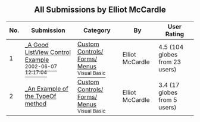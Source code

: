 ﻿<div align="center">

## All Submissions by Elliot McCardle

</div>

No.  | Submission | Category | By   | User Rating
---- | ---------- | -------- | ---- | -----------
1 | [\_A Good ListView Control Example<br /><sup>2002-06-07 12:17:04</sup>](https://github.com/Planet-Source-Code/elliot-mccardle-a-good-listview-control-example__1-35584) | [Custom Controls/ Forms/  Menus<br /><sup>Visual Basic</sup>](../ByCategory/custom-controls-forms-menus__1-4.md) | Elliot McCardle | 4.5 (104 globes from 23 users)
2 | [\_An Example of the TypeOf method<br />](https://github.com/Planet-Source-Code/elliot-mccardle-an-example-of-the-typeof-method__1-45980) | [Custom Controls/ Forms/  Menus<br /><sup>Visual Basic</sup>](../ByCategory/custom-controls-forms-menus__1-4.md) | Elliot McCardle | 3.4 (17 globes from 5 users)
